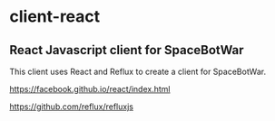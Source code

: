 # client-react
## React Javascript client for SpaceBotWar

This client uses React and Reflux to create a client for SpaceBotWar.

https://facebook.github.io/react/index.html

https://github.com/reflux/refluxjs




